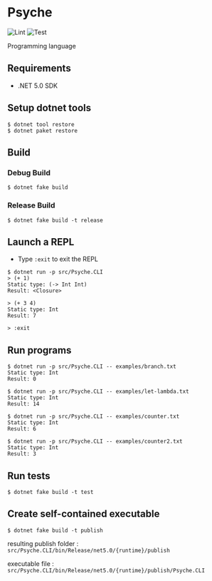 # Psyche

![Lint](https://github.com/0918nobita/psyche/workflows/Lint/badge.svg)  ![Test](https://github.com/0918nobita/psyche/workflows/Test/badge.svg)

Programming language

## Requirements

- .NET 5.0 SDK

## Setup dotnet tools

```
$ dotnet tool restore
$ dotnet paket restore
```

## Build

### Debug Build

```
$ dotnet fake build
```

### Release Build

```
$ dotnet fake build -t release
```

## Launch a REPL

- Type `:exit` to exit the REPL

```
$ dotnet run -p src/Psyche.CLI
> (+ 1)
Static type: (-> Int Int)
Result: <Closure>

> (+ 3 4)
Static type: Int
Result: 7

> :exit
```

## Run programs

```
$ dotnet run -p src/Psyche.CLI -- examples/branch.txt
Static type: Int
Result: 0

$ dotnet run -p src/Psyche.CLI -- examples/let-lambda.txt
Static type: Int
Result: 14

$ dotnet run -p src/Psyche.CLI -- examples/counter.txt
Static type: Int
Result: 6

$ dotnet run -p src/Psyche.CLI -- examples/counter2.txt
Static type: Int
Result: 3
```

## Run tests

```
$ dotnet fake build -t test
```

## Create self-contained executable

```
$ dotnet fake build -t publish
```

resulting publish folder : ``src/Psyche.CLI/bin/Release/net5.0/{runtime}/publish``

executable file : ``src/Psyche.CLI/bin/Release/net5.0/{runtime}/publish/Psyche.CLI``
